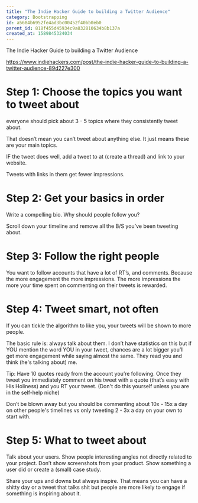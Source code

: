 ```yaml
---
title: "The Indie Hacker Guide to building a Twitter Audience"
category: Bootstrapping
id: a5684b6952fe4ad3bc00452f40bb0eb0
parent_id: 818f455d45934c9a832810634b8b137a
created_at: 1589845324034
---
```


The Indie Hacker Guide to building a Twitter Audience

https://www.indiehackers.com/post/the-indie-hacker-guide-to-building-a-twitter-audience-89d227e300

# Step 1: Choose the topics you want to tweet about

everyone should pick about 3 - 5 topics where they consistently tweet about.

That doesn’t mean you can’t tweet about anything else. It just means these are your main topics.

IF the tweet does well, add a tweet to at (create a thread) and link to your website.

Tweets with links in them get fewer impressions.

# Step 2: Get your basics in order

Write a compelling bio. Why should people follow you?

Scroll down your timeline and remove all the B/S you’ve been tweeting about. 

# Step 3: Follow the right people

You want to follow accounts that have a lot of RT’s, and comments. Because the more engagement the more impressions. The more impressions the more your time spent on commenting on their tweets is rewarded.

# Step 4: Tweet smart, not often

If you can tickle the algorithm to like you, your tweets will be shown to more people.

The basic rule is: always talk about them. I don’t have statistics on this but if YOU mention the word YOU in your tweet, chances are a lot bigger you’ll get more engagement while saying almost the same. They read you and think (he's talking about) me.

Tip: Have 10 quotes ready from the account you’re following. Once they tweet you immediately comment on his tweet with a quote (that’s easy with His Holiness) and you RT your tweet. (Don't do this yourself unless you are in the self-help niche)

Don’t be blown away but you should be commenting about 10x - 15x a day on other people's timelines vs only tweeting 2 - 3x a day on your own to start with.

# Step 5: What to tweet about

Talk about your users. Show people interesting angles not directly related to your project. Don’t show screenshots from your product. Show something a user did or create a (small) case study.

Share your ups and downs but always inspire. That means you can have a shitty day or a tweet that talks shit but people are more likely to engage if something is inspiring about it.
                